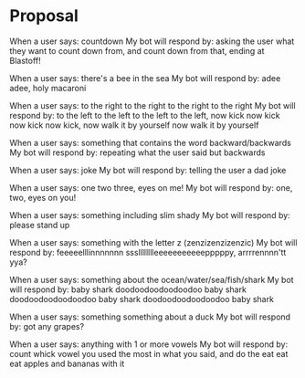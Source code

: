 # Proposal

When a user says: countdown
My bot will respond by: asking the user what they want to count down from, and count down from that, ending at Blastoff!

When a user says: there's a bee in the sea
My bot will respond by: adee adee, holy macaroni

When a user says: to the right to the right to the right to the right 
My bot will respond by: to the left to the left to the left to the left, now kick now kick now kick now kick, now walk it by yourself now walk it by yourself

When a user says: something that contains the word backward/backwards
My bot will respond by: repeating what the user said but backwards

When a user says: joke
My bot will respond by: telling the user a dad joke

When a user says: one two three, eyes on me!
My bot will respond by: one, two, eyes on you!

When a user says: something including slim shady
My bot will respond by: please stand up

When a user says: something with the letter z (zenzizenzizenzic)
My bot will respond by: feeeeelllinnnnnnn ssslllllllleeeeeeeeeeepppppy, arrrrennnn'tt yya? 

When a user says: something about the ocean/water/sea/fish/shark
My bot will respond by: baby shark doodoodoodoodoodoo baby shark doodoodoodoodoodoo baby shark doodoodoodoodoodoo baby shark

When a user says: something something about a duck
My bot will respond by: got any grapes?

When a user says: anything with 1 or more vowels
My bot will respond by: count whick vowel you used the most in what you said, and do the eat eat eat apples and bananas with it
